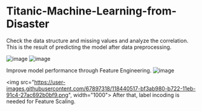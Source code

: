 # Titanic-Machine-Learning-from-Disaster
Check the data structure and missing values and analyze the correlation.
This is the result of predicting the model after data preprocessing.

![image](https://user-images.githubusercontent.com/67897318/118440370-8995d080-b722-11eb-83c1-d9ac809ac5ed.png) ![image](https://user-images.githubusercontent.com/67897318/118440395-91ee0b80-b722-11eb-879b-a38a9432a001.png)

Improve model performance through Feature Engineering.
![image](https://user-images.githubusercontent.com/67897318/118440497-b944d880-b722-11eb-9d91-bed145b8e461.png)


<img src="https://user-images.githubusercontent.com/67897318/118440517-bf3ab980-b722-11eb-91c4-27ac692b0bf9.png", width="1000">
After that, label incoding is needed for Feature Scaling.
